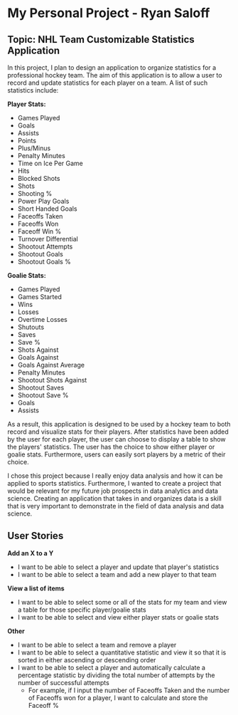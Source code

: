 # My Personal Project - Ryan Saloff
## Topic: NHL Team Customizable Statistics Application

In this project, I plan to design an application to organize statistics for a professional hockey team.
The aim of this application is to allow a user to record and update statistics for each player on a team.
A list of such statistics include:

**Player Stats:**
- Games Played
- Goals
- Assists
- Points
- Plus/Minus
- Penalty Minutes 
- Time on Ice Per Game 
- Hits
- Blocked Shots
- Shots
- Shooting %
- Power Play Goals
- Short Handed Goals
- Faceoffs Taken
- Faceoffs Won
- Faceoff Win %
- Turnover Differential
- Shootout Attempts
- Shootout Goals
- Shootout Goals %

**Goalie Stats:**
- Games Played
- Games Started
- Wins
- Losses
- Overtime Losses
- Shutouts
- Saves
- Save %
- Shots Against
- Goals Against
- Goals Against Average
- Penalty Minutes
- Shootout Shots Against
- Shootout Saves
- Shootout Save %
- Goals
- Assists

As a result, this application is designed to be used by a hockey team to both record and visualize stats for their players.
After statistics have been added by the user for each player, the user can choose to display a table to show 
the players' statistics. The user has the choice to show either player or goalie stats.
Furthermore, users can easily sort players by a metric of their choice.

I chose this project because I really enjoy data analysis and how it can be applied to  sports statistics.
Furthermore, I wanted to create a project that would be relevant for my future job prospects in data analytics and
data science. Creating an application that takes in and organizes data is a skill that is very important to demonstrate
in the field of data analysis and data science.

## User Stories
**Add an X to a Y** 
- I want to be able to select a player and update that player's statistics
- I want to be able to select a team and add a new player to that team

**View a list of items**
- I want to be able to select some or all of the stats for my team and view a table for those specific player/goalie
stats
- I want to be able to select and view either player stats or goalie stats

**Other**
- I want to be able to select a team and remove a player
- I want to be able to select a quantitative statistic and view it so that it is sorted in either ascending or descending order
- I want to be able to select a player and automatically calculate a percentage statistic by dividing the total number
of attempts by the number of successful attempts
  - For example, if I input the number of Faceoffs Taken and the number of Faceoffs won for a player, I want to
  calculate and store the Faceoff %